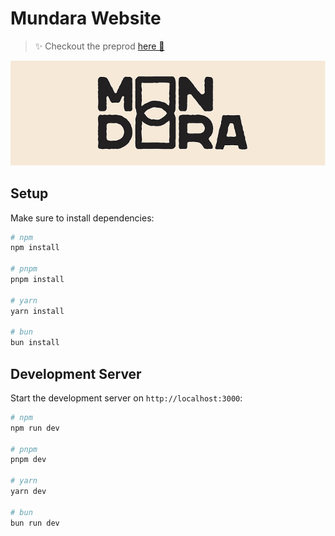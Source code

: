 # Mundara Website

> ✨ Checkout the preprod [here 🔗](https://mundara-website.vercel.app/)

![mundara-logo](https://github.com/nak0x/Mundara/blob/main/Design/Githubassets/banner.png?raw=true "Mundara logo")

## Setup

Make sure to install dependencies:

```bash
# npm
npm install

# pnpm
pnpm install

# yarn
yarn install

# bun
bun install
```

## Development Server

Start the development server on `http://localhost:3000`:

```bash
# npm
npm run dev

# pnpm
pnpm dev

# yarn
yarn dev

# bun
bun run dev
```
